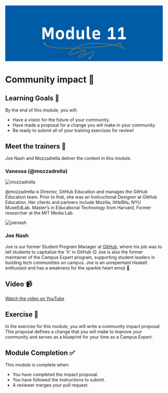 ![Module 6 - Community impact](../assets/images/module-11.png)

# Community impact 🥁

## Learning Goals 🥅

By the end of this module, you will:
-   Have a vision for the future of your community.
-   Have made a proposal for a change you will make in your community.
-   Be ready to submit all of your training exercises for review!

## Meet the trainers 🍎

Joe Nash and Mozzadrella deliver the content in this module.

### Vanessa (@mozzadrella)

<img src="https://github.com/mozzadrella.png" href="https://github.com/mozzadrella" title="mozzadrella" width="150"></img>

@mozzadrella is Director, GitHub Education and manages the GitHub Education team. Prior to that, she was an Instructional Designer at GitHub Education. Her clients and partners include Mozilla, littleBits, NYU MuseEdLab. Master’s in Educational Technology from Harvard, Former researcher at the MIT Media Lab.

<img src="https://github.com/joenash.png" href="https://github.com/joenash" title="joenash" width="150"></img>
### Joe Nash

Joe is our former Student Program Manager at [GitHub](https://education.github.com), where his job was to tell students to capitalize the 'h' in GitHub :wink: Joe is also the former maintainer of the Campus Expert program, supporting student leaders in building tech communities on campus. Joe is an unrepentant Haskell enthusiast and has a weakness for the sparkle heart emoji 💖.

## Video 📹

[Watch the video on YouTube](https://www.youtube.com/watch?v=EM-OUYwJOEw&index=6&list=PLIRjfNq867bcqbF_DVi7iTDnc8JoWNPVT)

## Exercise 📝

In the exercise for this module, you will write a community impact proposal. This proposal defines a change that you will make to improve your community and serves as a blueprint for your time as a Campus Expert.

## Module Completion ✅

This module is complete when:
-   You have completed the impact proposal.
-   You have followed the instructions to submit.
-   A reviewer merges your pull request.

